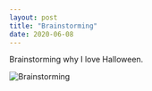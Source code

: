 ```yaml
---
layout: post
title: "Brainstorming"
date: 2020-06-08
---
```


Brainstorming why I love Halloween.<!--more-->

![Brainstorming](https://lmw13.github.io/images/brainstorm.jpg "Brainstorming")
